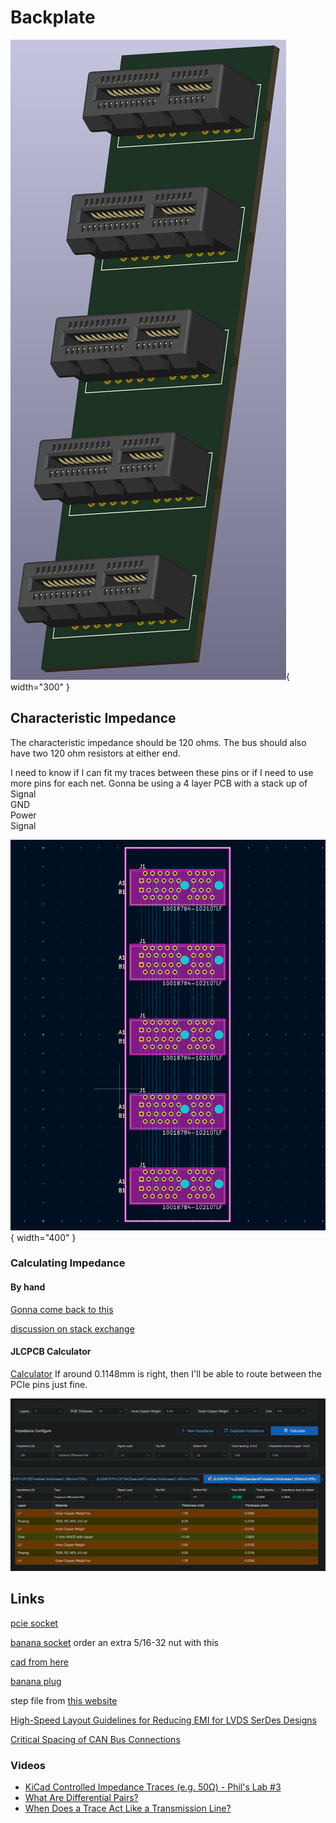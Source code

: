 # Backplate
![alt text](backplate/1.png){ width="300" }

## Characteristic Impedance

The characteristic impedance should be 120 ohms. The bus should also have two 120 ohm resistors at either end.

I need to know if I can fit my traces between these pins or if I need to use more pins for each net. Gonna be using a 4 layer PCB with a stack up of<br>
Signal<br>
GND<br>
Power<br>
Signal

![alt text](backplate/2.png){ width="400" }

### Calculating Impedance 

#### By hand

[Gonna come back to this](https://www.youtube.com/watch?v=0fteCxn5XXA)

[discussion on stack exchange ](https://electronics.stackexchange.com/questions/516824/can-bus-on-pcb-traces-instead-of-twisted-pair-cable-points-to-consider)

<!-- First capacitance:

$$
C = \frac{\varepsilon A}{d}
$$

This is the impedance

$$
Z_0 = \sqrt{\frac{L}{C}}
$$ -->

#### JLCPCB Calculator

[Calculator](https://jlcpcb.com/pcb-impedance-calculator)
If around 0.1148mm is right, then I'll be able to route between the PCIe pins just fine. 

![alt text](backplate/image.png)

## Links

[pcie socket](https://www.digikey.ca/en/products/detail/amphenol-cs-fci/10018784-10210TLF/1002344)

[banana socket](https://www.digikey.ca/en/products/detail/pomona-electronics/2269-0/736335?s=N4IgjCBcoEwJxVAYygMwIYBsDOBTANCAPZQDaIAzACwBsVcA7CALqEAOALlCAMocBOASwB2AcxABfQmAAcFRCBSQMOAsTKUwDGTpbsukXgJHipIALQ0FSgQFc1JSORgsJZl05AAhAIIA5fx8AAgApHwBhAGk9EABWBTYoMHZEyBhYtyA) order an extra 5/16-32 nut with this

[cad from here](https://www.3dcontentcentral.com/secure/download-model.aspx?catalogid=171&id=587137)

[banana plug](https://www.digikey.ca/en/products/detail/mueller-electric-co/BU-PMDP-S-2/4073757)

step file from [this website](https://www.3dcontentcentral.com/download-model.aspx?catalogid=171&id=626290)

[High-Speed Layout Guidelines for Reducing EMI for LVDS SerDes Designs](https://www.ti.com/lit/an/snla302/snla302.pdf)

[Critical Spacing of CAN Bus Connections](https://www.ti.com/lit/an/slla279a/slla279a.pdf)

### Videos

- [KiCad Controlled Impedance Traces (e.g. 50Ω) - Phil's Lab #3](https://www.youtube.com/watch?v=0fteCxn5XXA)
- [What Are Differential Pairs? ](https://www.youtube.com/watch?v=7DF25ohH8v4)
- [When Does a Trace Act Like a Transmission Line?](https://www.youtube.com/watch?v=UhTxEaw-Mck)


